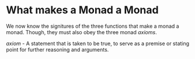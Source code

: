 # What makes a Monad a Monad

We now know the signitures of the three functions that make a monad
a monad. Though, they must also obey the three monad *axioms*.

*axiom* - A statement that is taken to be true, to serve as a premise
          or stating point for further reasoning and arguments.


